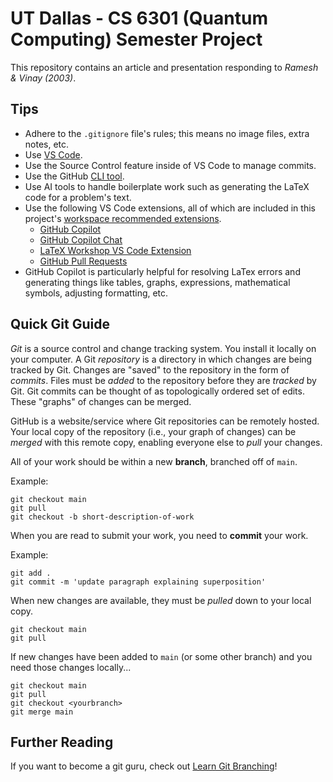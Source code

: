 # UT Dallas - CS 6301 (Quantum Computing) Semester Project

This repository contains an article and presentation responding to _Ramesh & Vinay (2003)_.

## Tips

- Adhere to the `.gitignore` file's rules; this means no image files, extra notes, etc.
- Use [VS Code](https://code.visualstudio.com/).
- Use the Source Control feature inside of VS Code to manage commits.
- Use the GitHub [CLI tool](https://cli.github.com/).
- Use AI tools to handle boilerplate work such as generating the LaTeX code for a problem's text.
- Use the following VS Code extensions, all of which are included in this project's [workspace recommended extensions](https://code.visualstudio.com/docs/editor/extension-marketplace#_workspace-recommended-extensions).
  - [GitHub Copilot](https://marketplace.visualstudio.com/items?itemName=GitHub.copilot)
  - [GitHub Copilot Chat](https://marketplace.visualstudio.com/items?itemName=GitHub.copilot-chat)
  - [LaTeX Workshop VS Code Extension](https://marketplace.visualstudio.com/items?itemName=James-Yu.latex-workshop)
  - [GitHub Pull Requests](https://marketplace.visualstudio.com/items?itemName=GitHub.vscode-pull-request-github)
- GitHub Copilot is particularly helpful for resolving LaTex errors and generating things like tables, graphs, expressions, mathematical symbols, adjusting formatting, etc.

## Quick Git Guide

_Git_ is a source control and change tracking system. You install it locally on your computer. A Git _repository_ is a directory in which changes are being tracked by Git. Changes are "saved" to the repository in the form of _commits_. Files must be _added_ to the repository before they are _tracked_ by Git. Git commits can be thought of as topologically ordered set of edits. These "graphs" of changes can be merged.

GitHub is a website/service where Git repositories can be remotely hosted. Your local copy of the repository (i.e., your graph of changes) can be _merged_ with this remote copy, enabling everyone else to _pull_ your changes.

All of your work should be within a new **branch**, branched off of `main`.

Example:

```
git checkout main
git pull
git checkout -b short-description-of-work
```

When you are read to submit your work, you need to **commit** your work.

Example:

```
git add .
git commit -m 'update paragraph explaining superposition'
```

When new changes are available, they must be _pulled_ down to your local copy.

```
git checkout main
git pull
```

If new changes have been added to `main` (or some other branch) and you need those changes locally...

```
git checkout main
git pull
git checkout <yourbranch>
git merge main
```

## Further Reading

If you want to become a git guru, check out [Learn Git Branching](https://learngitbranching.js.org/?locale=en_US)!
